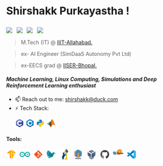 # Shirshakk Purkayastha !

<h3><p><a href = 'https://www.linkedin.com/in/shirshakk-purkayastha'> <img width = '20px' align= 'center' src="https://raw.githubusercontent.com/rahulbanerjee26/githubAboutMeGenerator/main/icons/linked-in-alt.svg"/></a> &nbsp
<a href = 'https://www.twitter.com/PShirshakk'> <img width = '20px' align= 'center' src="https://raw.githubusercontent.com/rahulbanerjee26/githubAboutMeGenerator/main/icons/twitter.svg"/></a> &nbsp
<a href = 'https://www.github.com/Shirshakk-P'> <img width = '20px' align= 'center' src="https://raw.githubusercontent.com/rahulbanerjee26/githubAboutMeGenerator/main/icons/github.svg"/></a> &nbsp
<a href = 'https://www.instagram.com/seashark.p/'> <img width = '20px' align= 'center' src="https://upload.wikimedia.org/wikipedia/commons/thumb/9/96/Instagram.svg/1200px-Instagram.svg.png"/></a></p></h3>

  > M.Tech (IT) @ <a href = 'https://iiita.ac.in'>IIIT-Allahabad. </a>

  
  > ex- AI Engineer (SimDaaS Autonomy Pvt Ltd)
  
  > ex-EECS grad @ <a href = 'https://iiserb.ac.in'>IISER-Bhopal. </a>
  
#### *Machine Learning, Linux Computing, Simulations and Deep Reinforcement Learning enthusiast*



- 📫 Reach out to me: shirshakk@duck.com
- ⚡ Tech Stack: <p><img width ='24px' src ='https://github.com/Shirshakk-P/Shirshakk-P/blob/main/c.png'>  <img width ='24px' src ='https://github.com/Shirshakk-P/Shirshakk-P/blob/main/c++.png'>  <img width ='24px' src ='https://github.com/Shirshakk-P/Shirshakk-P/blob/main/python.png'>  <img width ='24px' src ='https://github.com/Shirshakk-P/Shirshakk-P/blob/main/matlab.png'>


#### Tools: 
  <p><img width ='28px' src ='https://github.com/Shirshakk-P/Shirshakk-P/blob/main/tf.png'> &nbsp<img width ='28px' src ='https://github.com/Shirshakk-P/Shirshakk-P/blob/main/arduino.png'> &nbsp<img width ='28px' src ='https://github.com/Shirshakk-P/Shirshakk-P/blob/main/git.png'> &nbsp<img width ='28px' src ='https://github.com/Shirshakk-P/Shirshakk-P/blob/main/latex.png'> &nbsp<img width ='28px' src ='https://github.com/Shirshakk-P/Shirshakk-P/blob/main/pandas.png'> &nbsp<img width ='28px' src ='https://github.com/Shirshakk-P/Shirshakk-P/blob/main/numpy.png'>  &nbsp<img width ='28px' src ='https://github.com/Shirshakk-P/Shirshakk-P/blob/main/vb.png'>  &nbsp<img width ='28px' src ='https://github.com/Shirshakk-P/Shirshakk-P/blob/main/github.png'>  &nbsp<img width ='28px' src ='https://github.com/Shirshakk-P/Shirshakk-P/blob/main/scikit.png'>  &nbsp<img width ='28px' src ='https://github.com/Shirshakk-P/Shirshakk-P/blob/main/vs-code.png'></a></p></h3>


